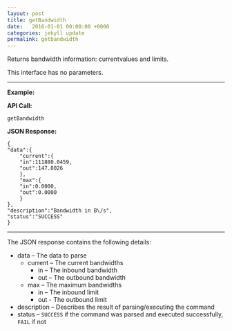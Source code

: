 ```yaml
---
layout: post
title: getBandwidth
date:   2016-01-01 00:00:00 +0000
categories: jekyll update
permalink: getbandwidth
---
```


Returns bandwidth information: currentvalues and limits.

This interface has no parameters.

------

**Example:**

**API Call:**

``` 
getBandwidth
```

**JSON Response:**

``` 
{
"data":{
    "current":{
    "in":111880.0459,
    "out":147.8026
	},
    "max":{
    "in":0.0000,
    "out":0.0000
    }
},
"description":"Bandwidth in B\/s",
"status":"SUCCESS"
}
```

------

The JSON response contains the following details:

- data – The data to parse
  - current – The current bandwidths
    - in – The inbound bandwidth
    - out – The outbound bandwidth
  - max – The maximum bandwidths
    - in – The inbound limit
    - out - The outbound limit
- description – Describes the result of parsing/executing the command
- status – `SUCCESS` if the command was parsed and executed successfully, `FAIL` if not
